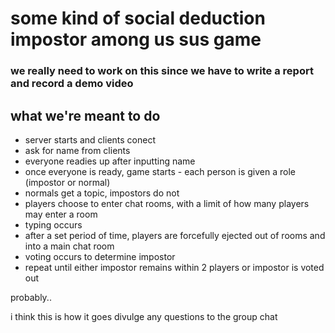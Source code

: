 # some kind of social deduction impostor among us sus game
### we really need to work on this since we have to write a report and record a demo video

## what we're meant to do

- server starts and clients conect
- ask for name from clients
- everyone readies up after inputting name
- once everyone is ready, game starts - each person is given a role (impostor or normal)
- normals get a topic, impostors do not
- players choose to enter chat rooms, with a limit of how many players may enter a room
- typing occurs
- after a set period of time, players are forcefully ejected out of rooms and into a main chat room
- voting occurs to determine impostor
- repeat until either impostor remains within 2 players or impostor is voted out

probably..

i think this is how it goes
divulge any questions to the group chat
